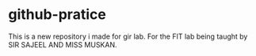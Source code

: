# github-pratice
This is a new repository i made for gir lab.
For the FIT lab being taught by SIR SAJEEL AND MISS MUSKAN.